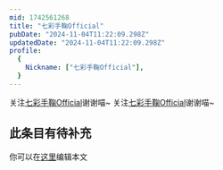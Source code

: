 ```yaml
---
mid: 1742561268
title: "七彩手鞠Official"
pubDate: "2024-11-04T11:22:09.298Z"
updatedDate: "2024-11-04T11:22:09.298Z"
profile:
  {
    Nickname: ["七彩手鞠Official"],
  }
---
```


关注[七彩手鞠Official](https://space.bilibili.com/1742561268)谢谢喵~ 关注[七彩手鞠Official](https://space.bilibili.com/1742561268)谢谢喵~

## 此条目有待补充
你可以在[这里](https://github.com/Yuhanawa/VTuber.ICU/edit/master/src/content/v/七彩手鞠Official/index.md)编辑本文
